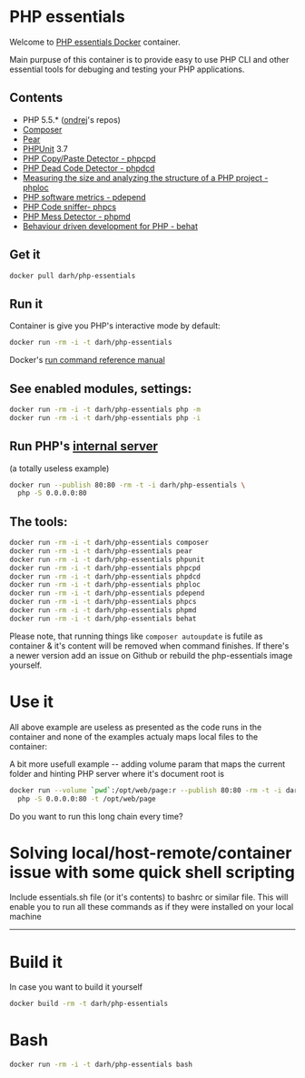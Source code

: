 # PHP essentials

Welcome to [PHP essentials Docker](https://index.docker.io/u/darh/php-essentials/) container.

Main purpuse of this container is to provide
easy to use PHP CLI and other essential
tools for debuging and testing your PHP
applications.





## Contents
 * PHP 5.5.* ([ondrej](https://launchpad.net/~ondrej/+archive/php5)'s repos)
 * [Composer](https://getcomposer.org/)
 * [Pear](http://pear.php.net/)
 * [PHPUnit](http://phpunit.de/) 3.7
 * [PHP Copy/Paste Detector - phpcpd](https://github.com/sebastianbergmann/phpcpd)
 * [PHP Dead Code Detector - phpdcd](https://github.com/sebastianbergmann/phpdcd)
 * [Measuring the size and analyzing the structure of a PHP project - phploc](https://github.com/sebastianbergmann/phploc)
 * [PHP software metrics - pdepend](http://pdepend.org/)
 * [PHP Code sniffer- phpcs](http://pear.php.net/package/PHP_CodeSniffer)
 * [PHP Mess Detector - phpmd](http://phpmd.org/)
 * [Behaviour driven development for PHP - behat](http://behat.org/)


## Get it
```sh
docker pull darh/php-essentials
```

## Run it
Container is give you PHP's interactive mode by default:
```sh
docker run -rm -i -t darh/php-essentials
```
Docker's [run command reference manual](http://docs.docker.io/en/latest/reference/run/)

## See enabled modules, settings:
```sh
docker run -rm -i -t darh/php-essentials php -m
docker run -rm -i -t darh/php-essentials php -i
```

## Run PHP's [internal server](http://www.php.net/manual/en/features.commandline.webserver.php)
(a totally useless example)
```sh
docker run --publish 80:80 -rm -t -i darh/php-essentials \
  php -S 0.0.0.0:80
```


## The tools:
```sh
docker run -rm -i -t darh/php-essentials composer
docker run -rm -i -t darh/php-essentials pear
docker run -rm -i -t darh/php-essentials phpunit
docker run -rm -i -t darh/php-essentials phpcpd
docker run -rm -i -t darh/php-essentials phpdcd
docker run -rm -i -t darh/php-essentials phploc
docker run -rm -i -t darh/php-essentials pdepend
docker run -rm -i -t darh/php-essentials phpcs
docker run -rm -i -t darh/php-essentials phpmd
docker run -rm -i -t darh/php-essentials behat
```
Please note, that running things like `composer autoupdate` is futile as
container & it's content will be removed when command finishes. 
If there's a newer version add an issue on Github or rebuild the 
php-essentials image yourself.


# Use it
All above example are useless as presented as the code runs in the container
and none of the examples actualy maps local files to the container:

A bit more usefull example -- adding volume param that maps the
current folder and hinting PHP server where it's document root is
```sh
docker run --volume `pwd`:/opt/web/page:r --publish 80:80 -rm -t -i darh/php-essentials \
  php -S 0.0.0.0:80 -t /opt/web/page
```

Do you want to run this long chain every time?

# Solving local/host-remote/container issue with some quick shell scripting
Include essentials.sh file (or it's contents) to bashrc or similar file. This
will enable you to run all these commands as if they were installed on
your local machine

----

# Build it
In case you want to build it yourself
```sh
docker build -rm -t darh/php-essentials
```

# Bash
```sh
docker run -rm -i -t darh/php-essentials bash
```